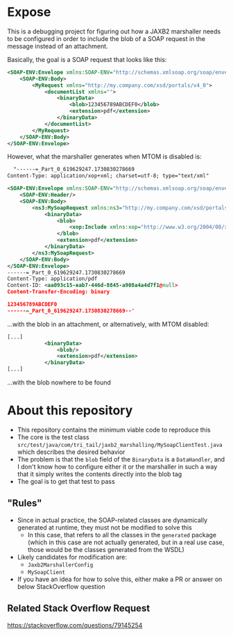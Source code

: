 # Expose

This is a debugging project for figuring out how a JAXB2 marshaller needs to be configured in order to include the blob of a SOAP request in the message instead of an attachment.

Basically, the goal is a SOAP request that looks like this:

````xml
<SOAP-ENV:Envelope xmlns:SOAP-ENV="http://schemas.xmlsoap.org/soap/envelope/" xmlns:xsd="http://www.w3.org/2001/XMLSchema" xmlns:xsi="http://www.w3.org/2001/XMLSchema-instance">
    <SOAP-ENV:Body>
        <MyRequest xmlns="http://my.company.com/xsd/portals/v4_0">
            <documentList xmlns="">
                <binaryData>
                    <blob>123456789ABCDEF0</blob>
                    <extension>pdf</extension>
                </binaryData>
            </documentList>
        </MyRequest>
    </SOAP-ENV:Body>
</SOAP-ENV:Envelope>
````

However, what the marshaller generates when MTOM is disabled is:

```xml
  "------=_Part_0_619629247.1730830278669
Content-Type: application/xop+xml; charset=utf-8; type="text/xml"

<SOAP-ENV:Envelope xmlns:SOAP-ENV="http://schemas.xmlsoap.org/soap/envelope/">
	<SOAP-ENV:Header/>
	<SOAP-ENV:Body>
		<ns3:MySoapRequest xmlns:ns3="http://my.company.com/xsd/portals/v4_0">
			<binaryData>
				<blob>
					<xop:Include xmlns:xop="http://www.w3.org/2004/08/xop/include" href="cid:aa093c15-eab7-446d-8845-a908a4a4d7f1%40null"/>
				</blob>
				<extension>pdf</extension>
			</binaryData>
		</ns3:MySoapRequest>
	</SOAP-ENV:Body>
</SOAP-ENV:Envelope>
------=_Part_0_619629247.1730830278669
Content-Type: application/pdf
Content-ID: <aa093c15-eab7-446d-8845-a908a4a4d7f1@null>
Content-Transfer-Encoding: binary

123456789ABCDEF0
------=_Part_0_619629247.1730830278669--"
```

...with the blob in an attachment, or alternatively, with MTOM disabled:

```xml
[...]
            <binaryData>
                <blob/>
                <extension>pdf</extension>
            </binaryData>
[...]
```

...with the blob nowhere to be found

# About this repository

* This repository contains the minimum viable code to reproduce this
* The core is the test class `src/test/java/com/tri_tail/jaxb2_marshalling/MySoapClientTest.java` which describes the desired behavior
* The problem is that the `blob` field of the `BinaryData` is a `DataHandler`, and I don't know how to configure either it or the marshaller in such a way that it simply writes the contents directly into the blob tag
* The goal is to get that test to pass

## "Rules"

* Since in actual practice, the SOAP-related classes are dynamically generated at runtime, they must not be modified to solve this
  * In this case, that refers to all the classes in the `generated` package (which in this case are not actually generated, but in a real use case, those would be the classes generated from the WSDL)
* Likely candidates for modification are:
  * `Jaxb2MarshallerConfig `
  * `MySoapClient `
* If you have an idea for how to solve this, either make a PR or answer on below StackOverflow question
  
## Related Stack Overflow Request

https://stackoverflow.com/questions/79145254
